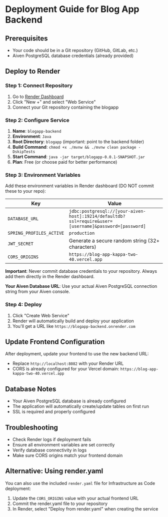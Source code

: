 # Deployment Guide for Blog App Backend

## Prerequisites

- Your code should be in a Git repository (GitHub, GitLab, etc.)
- Aiven PostgreSQL database credentials (already provided)

## Deploy to Render

### Step 1: Connect Repository

1. Go to [Render Dashboard](https://dashboard.render.com/)
2. Click "New +" and select "Web Service"
3. Connect your Git repository containing the blogapp

### Step 2: Configure Service

1. **Name**: `blogapp-backend`
2. **Environment**: `Java`
3. **Root Directory**: `blogapp` (important: point to the backend folder)
4. **Build Command**: `chmod +x ./mvnw && ./mvnw clean package -DskipTests`
5. **Start Command**: `java -jar target/blogapp-0.0.1-SNAPSHOT.jar`
6. **Plan**: Free (or choose paid for better performance)

### Step 3: Environment Variables

Add these environment variables in Render dashboard (DO NOT commit these to your repo):

| Key                      | Value                                                                                                                                          |
| ------------------------ | ---------------------------------------------------------------------------------------------------------------------------------------------- |
| `DATABASE_URL`           | `jdbc:postgresql://[your-aiven-host]:19214/defaultdb?ssl=require&user=[username]&password=[password]` |
| `SPRING_PROFILES_ACTIVE` | `production`                                                                                                                                   |
| `JWT_SECRET`             | Generate a secure random string (32+ characters)                                                                                               |
| `CORS_ORIGINS`           | `https://blog-app-kappa-two-40.vercel.app`                                                                                                     |

**Important**: Never commit database credentials to your repository. Always add them directly in the Render dashboard.

**Your Aiven Database URL**: Use your actual Aiven PostgreSQL connection string from your Aiven console.

### Step 4: Deploy

1. Click "Create Web Service"
2. Render will automatically build and deploy your application
3. You'll get a URL like `https://blogapp-backend.onrender.com`

## Update Frontend Configuration

After deployment, update your frontend to use the new backend URL:

- Replace `http://localhost:8082` with your Render URL
- CORS is already configured for your Vercel domain: `https://blog-app-kappa-two-40.vercel.app`

## Database Notes

- Your Aiven PostgreSQL database is already configured
- The application will automatically create/update tables on first run
- SSL is required and properly configured

## Troubleshooting

- Check Render logs if deployment fails
- Ensure all environment variables are set correctly
- Verify database connectivity in logs
- Make sure CORS origins match your frontend domain

## Alternative: Using render.yaml

You can also use the included `render.yaml` file for Infrastructure as Code deployment:

1. Update the `CORS_ORIGINS` value with your actual frontend URL
2. Commit the render.yaml file to your repository
3. In Render, select "Deploy from render.yaml" when creating the service
